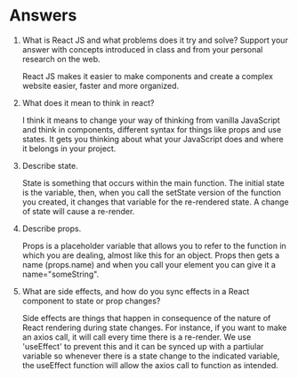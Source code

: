 # Answers

1. What is React JS and what problems does it try and solve? Support your answer with concepts introduced in class and from your personal research on the web.

    React JS makes it easier to make components and create a complex website easier, faster and more organized.

1. What does it mean to think in react?

    I think it means to change your way of thinking from vanilla JavaScript and think in components, different syntax for
    things like props and use states.  It gets you thinking about what your JavaScript does and where it belongs in your
    project.

1. Describe state.

    State is something that occurs within the main function.  The initial state is the variable, then, when you call the setState
    version of the function you created, it changes that variable for the re-rendered state.  A change of state will cause a re-render.

1. Describe props.

    Props is a placeholder variable that allows you to refer to the function in which you are dealing, almost like this for an object.
    Props then gets a name (props.name) and when you call your element you can give it a name="someString".

1. What are side effects, and how do you sync effects in a React component to state or prop changes?

    Side effects are things that happen in consequence of the nature of React rendering during state changes.  For instance, if you want to make an axios call, it will call every time there is a re-render.  We use 'useEffect' to prevent this and it can be synced up with a partiular variable so whenever there is a state change to the indicated variable, the useEffect function will allow the axios call to function as intended.
